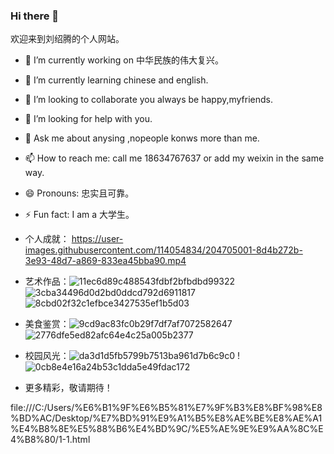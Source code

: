 
### Hi there 👋
  欢迎来到刘绍腾的个人网站。
- 🔭 I’m currently working on 中华民族的伟大复兴。
- 🌱 I’m currently learning chinese and english.
- 👯 I’m looking to collaborate you always be happy,myfriends.
- 🤔 I’m looking for help with you.
- 💬 Ask me about anysing ,nopeople konws more than me.
- 📫 How to reach me: call me 18634767637 or add my weixin in the same way.
- 😄 Pronouns: 忠实且可靠。
- ⚡ Fun fact: I am a 大学生。
- 个人成就：
https://user-images.githubusercontent.com/114054834/204705001-8d4b272b-3e93-48d7-a869-833ea45bba90.mp4

- 艺术作品：![11ec6d89c488543fdbf2bfbdbd99322](https://user-images.githubusercontent.com/114054834/204704922-e1073a90-8c67-4dc4-8b73-b14ce65013fe.jpg)
![3cba34496d0d2bd0ddcd792d6911817](https://user-images.githubusercontent.com/114054834/204704935-fa8a4c0c-d1d5-443c-9ad9-32f0ee66c897.jpg)
![8cbd02f32c1efbce3427535ef1b5d03](https://user-images.githubusercontent.com/114054834/204704945-bf024672-09de-49a3-9660-4dc6b95fe3d0.jpg)

- 美食鉴赏：![9cd9ac83fc0b29f7df7af7072582647](https://user-images.githubusercontent.com/114054834/204704345-91a6204d-f442-4ce7-8156-c541dbe280eb.jpg)
![2776dfe5ed82afc64e4c25a005b2377](https://user-images.githubusercontent.com/114054834/204704358-1b66f4dc-5eef-49fb-9851-5d2cc9edf15c.jpg)
- 校园风光：![da3d1d5fb5799b7513ba961d7b6c9c0](https://user-images.githubusercontent.com/114054834/204703853-ba57d6c1-caea-475a-8990-f1f53fcd3e96.jpg)
!![0cb8e4e16a24b53c1dda5e49fdac172](https://user-images.githubusercontent.com/114054834/204703962-0e3d185c-80a5-491b-b124-9f39bce2a32b.jpg)

- 更多精彩，敬请期待！



file:///C:/Users/%E6%B1%9F%E6%B5%81%E7%9F%B3%E8%BF%98%E8%BD%AC/Desktop/%E7%BD%91%E9%A1%B5%E8%AE%BE%E8%AE%A1%E4%B8%8E%E5%88%B6%E4%BD%9C/%E5%AE%9E%E9%AA%8C%E4%B8%80/1-1.html



